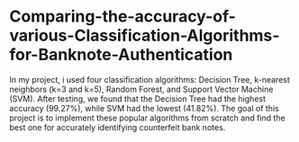 # Comparing-the-accuracy-of-various-Classification-Algorithms-for-Banknote-Authentication
In my project, i used four classification algorithms: Decision Tree, k-nearest neighbors (k=3 and k=5), Random Forest, and Support Vector Machine (SVM). After testing, we found that the Decision Tree had the highest accuracy (99.27%), while SVM had the lowest (41.82%). The goal of this project is to implement these popular algorithms from scratch and find the best one for accurately identifying counterfeit bank notes.
